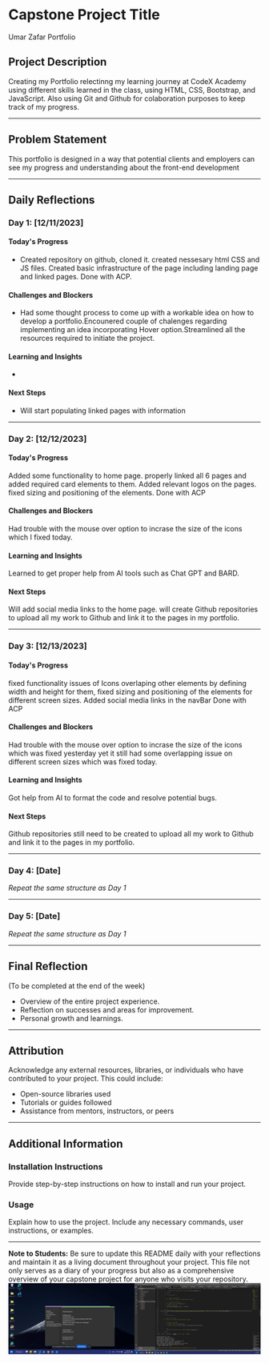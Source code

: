 
# Capstone Project Title
Umar Zafar Portfolio
## Project Description

Creating my Portfolio relectinng my learning journey at CodeX Academy using different skills learned in the class, using HTML, CSS, Bootstrap, and JavaScript. Also using Git and Github for colaboration purposes to keep track of my progress.

---

## Problem Statement

This portfolio is designed in a way that potential clients and employers can see my progress and understanding about the front-end development

---

## Daily Reflections

### Day 1: [12/11/2023]

#### Today's Progress
- Created repository on github, cloned it. created nessesary html CSS and JS files. Created basic infrastructure of the page including landing page and linked pages.
Done with ACP.

#### Challenges and Blockers
- Had some thought process to come up with a workable idea on how to develop a portfolio.Encounered couple of chalenges regarding implementing an idea incorporating Hover option.Streamlined all the resources required to initiate the project.

#### Learning and Insights
- 
#### Next Steps
- Will start populating linked pages with information



---

### Day 2: [12/12/2023]

#### Today's Progress
Added some functionality to home page. properly linked all 6 pages and added required  card elements to them. Added relevant logos on the pages. fixed sizing and  positioning of the elements.
Done with ACP
#### Challenges and Blockers

Had trouble with the mouse over option to incrase the size of the icons which I fixed today.

#### Learning and Insights
Learned to get proper help from AI tools such as Chat GPT and BARD.

#### Next Steps
Will add social media links to the home page. will create Github repositories to upload all my work to Github and link it to the pages in my portfolio.


---

### Day 3: [12/13/2023]
#### Today's Progress
fixed functionality issues of Icons overlaping other elements by defining width and height for them, fixed sizing and positioning of the elements for different screen sizes.
Added social media links in the navBar
Done with ACP
#### Challenges and Blockers

Had trouble with the mouse over option to incrase the size of the icons which was fixed yesterday yet it still had some overlapping issue on different screen sizes which was fixed today.

#### Learning and Insights
Got help from AI to format the code and resolve potential bugs. 

#### Next Steps
Github repositories still need to be created to upload all my work to Github and link it to the pages in my portfolio.

---

### Day 4: [Date]
*Repeat the same structure as Day 1*

---

### Day 5: [Date]
*Repeat the same structure as Day 1*

---

## Final Reflection
(To be completed at the end of the week)
- Overview of the entire project experience.
- Reflection on successes and areas for improvement.
- Personal growth and learnings.

---

## Attribution
Acknowledge any external resources, libraries, or individuals who have contributed to your project. This could include:
- Open-source libraries used
- Tutorials or guides followed
- Assistance from mentors, instructors, or peers

---

## Additional Information

### Installation Instructions
Provide step-by-step instructions on how to install and run your project.

### Usage
Explain how to use the project. Include any necessary commands, user instructions, or examples.


---

**Note to Students:** Be sure to update this README daily with your reflections and maintain it as a living document throughout your project. This file not only serves as a diary of your progress but also as a comprehensive overview of your capstone project for anyone who visits your repository.
![Alt text](image.png)